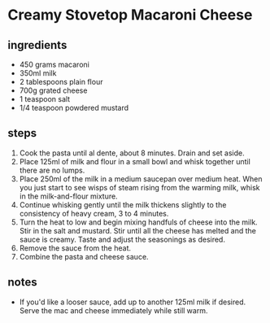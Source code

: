 # Creamy Stovetop Macaroni Cheese

## ingredients

- 450 grams macaroni
- 350ml milk
- 2 tablespoons plain flour
- 700g grated cheese
- 1 teaspoon salt
- 1/4 teaspoon powdered mustard

## steps

1. Cook the pasta until al dente, about 8 minutes. Drain and set aside.
2. Place 125ml of milk and flour in a small bowl and whisk together until there are no lumps.
3. Place 250ml of the milk in a medium saucepan over medium heat. When you just start to see wisps of steam rising from the warming milk, whisk in the milk-and-flour mixture.
4. Continue whisking gently until the milk thickens slightly to the consistency of heavy cream, 3 to 4 minutes.
5. Turn the heat to low and begin mixing handfuls of cheese into the milk. Stir in the salt and mustard. Stir until all the cheese has melted and the sauce is creamy. Taste and adjust the seasonings as desired.
6. Remove the sauce from the heat.
7. Combine the pasta and cheese sauce.

## notes

- If you'd like a looser sauce, add up to another 125ml milk if desired. Serve the mac and cheese immediately while still warm.
